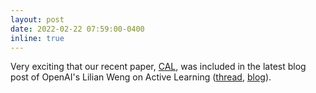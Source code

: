 ```yaml
---
layout: post
date: 2022-02-22 07:59:00-0400
inline: true
---
```


Very exciting that our recent paper, [CAL](https://aclanthology.org/2021.emnlp-main.51/), was included in the latest blog post of OpenAI's Lilian Weng on Active Learning ([thread](https://twitter.com/lilianweng/status/1496176826674475009), [blog](https://lilianweng.github.io/posts/2022-02-20-active-learning/)).
